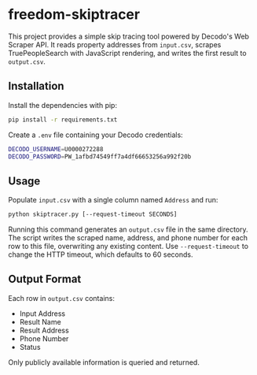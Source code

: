 # freedom-skiptracer

This project provides a simple skip tracing tool powered by Decodo's Web Scraper API. It reads property addresses from `input.csv`, scrapes TruePeopleSearch with JavaScript rendering, and writes the first result to `output.csv`.

## Installation

Install the dependencies with pip:

```bash
pip install -r requirements.txt
```

Create a `.env` file containing your Decodo credentials:

```bash
DECODO_USERNAME=U0000272288
DECODO_PASSWORD=PW_1afbd74549ff7a4df66653256a992f20b
```

## Usage

Populate `input.csv` with a single column named `Address` and run:

```bash
python skiptracer.py [--request-timeout SECONDS]
```
Running this command generates an `output.csv` file in the same directory. The
script writes the scraped name, address, and phone number for each row to this
file, overwriting any existing content.
Use `--request-timeout` to change the HTTP timeout, which defaults to 60 seconds.

## Output Format

Each row in `output.csv` contains:

- Input Address
- Result Name
- Result Address
- Phone Number
- Status

Only publicly available information is queried and returned.

